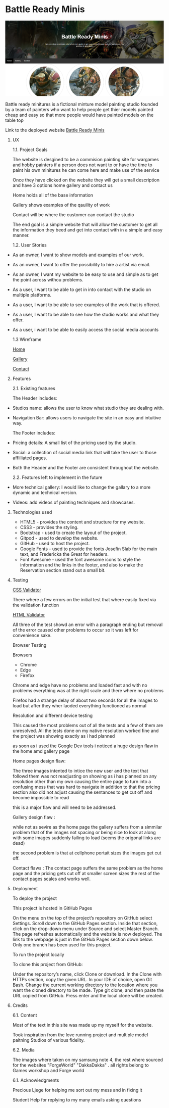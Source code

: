 # Battle Ready Minis

![BattleReadyHomepage](ReadmeFiles//Homepage.png)

Battle ready minitures is a fictional minture model painting studio founded by a team of painters who want to help
people get thier models painted cheap and easy so that more people would have painted models on the table top 

Link to the deployed website [Battle Ready Minis](https://orihillairetdev.github.io/battle-ready-minis/)

1. UX

    1.1. Project Goals

    The website is desgined to be a commision painting site for wargames and hobby painters if a 
    person does not want to or have the time to paint his own minitures he can come here and make use of the service 

    Once they have clicked on the website they will get a small description and have 3 options 
    home gallery and contact us 

    Home holds all of the base information

    Gallery shows examples of the qauility of work 

    Contact will be where the customer can contact the studio 

    The end goal is a simple website that will allow the customer to get all the information they beed 
    and get into contact with in a simple and easy manner.

    1.2. User Stories

* As an owner, I want to show models and examples of our work.
* As an owner, I want to offer the possibility to hire a artist via email.
* As an owner, I want my website to be easy to use and simple as to get the point across withou problems.
* As a user, I want to be able to get in into contact with the studio on multiple platforms.
* As a user, I want to be able to see examples of the work that is offered.
* As a user, I want to be able to see how the studio works and what they offer.
* As a user, i want to be able to easily access the social media accounts
  
  1.3 Wireframe

  [Home](battle-ready-minis/Readme/Wireframes/Home/) 

  [Gallery](battle-ready-minis/Readme/Wireframes/Gallery/) 

  [Contact](battle-ready-minis/Readme/Wireframes/Contact/) 

2. Features

    2.1. Existing features

    The Header includes:

* Studios name: allows the user to know what studio they are dealing with.
* Navigation Bar: allows users to navigate the site in an easy and intuitive way.

    The Footer includes:

* Pricing details: A small list of the pricing used by the studio.
* Social: a collection of social media link that will take the user to those affliliated pages.
* Both the Header and the Footer are consistent throughout the website.

    2.2. Features left to implement in the future

* More technical gallery: I would like to change the gallary to a more dynamic and technical version.
* Videos: add videos of painting techniques and showcases.

3. Technologies used
    *    HTML5 - provides the content and structure for my website.
    *    CSS3 - provides the styling.
    *    Bootstrap - used to create the layout of the project.
    *    Gitpod - used to develop the website.
    *    GitHub - used to host the project.
    *    Google Fonts - used to provide the fonts Josefin Slab for the main text, and Fredericka the Great for headers.
    *    Font Awesome - used the font awesome icons to style the information and the links in the footer, and also to make the Reservation section stand out a small bit.

4. Testing

    [CSS Validator](https://jigsaw.w3.org/css-validator/)

    There where a few errors on the initial test that where easily fixed via the validation function 

    [HTML Validator](https://validator.w3.org/)

    All three of the test showd an error with a paragraph ending but removal of the error caused other problems 
    to occur so it was left for convenience sake.

    Browser Testing 

    Browsers
    * Chrome
    * Edge
    * Firefox 

    Chrome and edge have no problems and loaded fast and with no problems everything was at the right scale and there where no problems 

    Firefox had a strange delay of about two seconds for all the images to load but after they wher laoded everything functioned as normal 

    Resolution and different device testing 

    This caused the most problems out of all the tests and a few of them are unresolved.
    All the tests done on my native resolution worked fine and the project was showing exactly as i had planned 

    as soon as i used the Google Dev tools i noticed a huge design flaw in the home amd gallery page 

    Home pages design flaw: 
    
    The three images intented to intice the new user and the text that followd them was not readjusting on showing as i 
    has planned on any resolution other than my own causing the entire page to turn into a confusing mess that was hard to navigate
    in addition to that the pricing section also did not adjust causing the sentances to get cut off and become impossible to read 

    this is a major flaw and will need to be addressed.

    Gallery design flaw   :
    
    while not as sevire as the home page the gallery suffers from a simmilar problem that of the images not spacing or being 
    nice to look at along with some images suddenly failing to load (seems the origonal links are dead)

    the second problem is that at cellphone portait sizes the images get cut off.

    Contact flaws         : 
    The contact page suffers the same problem as the home page and the pricing gets cut off at smaller screen sizes
    the rest of the contact pages scales and works well.                        

5. Deployment

    To deploy the project

    This project is hosted in GitHub Pages

    On the menu on the top of the project’s repository on GitHub select Settings.
    Scroll down to the GitHub Pages section.
    Inside that section, click on the drop-down menu under Source and select Master Branch.
    The page refreshes automatically and the website is now deployed.
    The link to the webpage is just in the GitHub Pages section down below.
    Only one branch has been used for this project.

    To run the project locally

    To clone this project from GitHub:

    Under the repository’s name, click Clone or download.
    In the Clone with HTTPs section, copy the given URL.
    In your IDE of choice, open Git Bash.
    Change the current working directory to the location where you want the cloned directory to be made.
    Type git clone, and then paste the URL copied from GitHub.
    Press enter and the local clone will be created.

6. Credits

    6.1. Content

    Most of the text in this site was made up my myself for the website.

    Took inspiration from the love running project and multiple model paitning Studios
    of various fidelity.

    6.2. Media

    The images where taken on my samsung note 4, the rest where sourced for the websites "ForgeWorld" "DakkaDakka" .
    all rights belong to Games workshop and Forge world 

    6.1. Acknowledgments

    Precious Ljege for helping me sort out my mess and in fixing it 

    Student Help for replying to my many emails asking questions 
